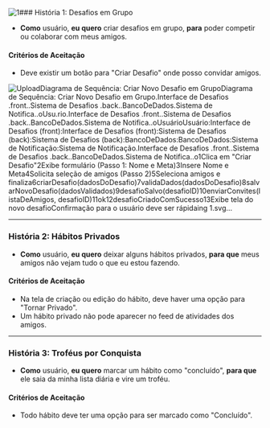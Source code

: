 ![1](https://github.com/user-attachments/assets/0b01735c-5552-47fd-87ee-216a31096f7a)### História 1: Desafios em Grupo

* **Como** usuário, **eu quero** criar desafios em grupo, **para** poder competir ou colaborar com meus amigos.

#### Critérios de Aceitação
* Deve existir um botão para "Criar Desafio" onde posso convidar amigos.

![Upload<svg xmlns="http://www.w3.org/2000/svg" xmlns:xlink="http://www.w3.org/1999/xlink" contentStyleType="text/css" data-diagram-type="SEQUENCE" height="646px" preserveAspectRatio="none" style="width:1114px;height:646px;background:#FFFFFF;" version="1.1" viewBox="0 0 1114 646" width="1114px" zoomAndPan="magnify"><title>Diagrama de Sequ&#234;ncia: Criar Novo Desafio em Grupo</title><defs/><g><text fill="#000000" font-family="sans-serif" font-size="14" font-weight="bold" lengthAdjust="spacing" textLength="426.9795" x="342.8101" y="27.9951">Diagrama de Sequ&#234;ncia: Criar Novo Desafio em Grupo</text><g><title>.Interface de Desafios .front.</title><rect fill="#FFFFFF" height="362.5938" style="stroke:#181818;stroke-width:1;" width="10" x="338.1919" y="149.7266"/></g><g><title>.Sistema de Desafios .back.</title><rect fill="#FFFFFF" height="187.7969" style="stroke:#181818;stroke-width:1;" width="10" x="574.7358" y="295.3906"/></g><g><title>.BancoDeDados</title><rect fill="#FFFFFF" height="29.1328" style="stroke:#181818;stroke-width:1;" width="10" x="850.9717" y="366.6563"/></g><g><title>.Sistema de Notifica..o</title><rect fill="#FFFFFF" height="29.1328" style="stroke:#181818;stroke-width:1;" width="10" x="1013.6694" y="424.9219"/></g><g><title>Usu.rio</title><rect fill="#000000" fill-opacity="0.00000" height="446.8594" width="8" x="30.6021" y="118.5938"/><line style="stroke:#181818;stroke-width:0.5;stroke-dasharray:5,5;" x1="34" x2="34" y1="118.5938" y2="565.4531"/></g><g><title>.Interface de Desafios .front.</title><rect fill="#000000" fill-opacity="0.00000" height="446.8594" width="8" x="339.1919" y="118.5938"/><line style="stroke:#181818;stroke-width:0.5;stroke-dasharray:5,5;" x1="342.8286" x2="342.8286" y1="118.5938" y2="565.4531"/></g><g><title>.Sistema de Desafios .back.</title><rect fill="#000000" fill-opacity="0.00000" height="446.8594" width="8" x="575.7358" y="118.5938"/><line style="stroke:#181818;stroke-width:0.5;stroke-dasharray:5,5;" x1="579.688" x2="579.688" y1="118.5938" y2="565.4531"/></g><g><title>.BancoDeDados</title><rect fill="#000000" fill-opacity="0.00000" height="446.8594" width="8" x="851.9717" y="118.5938"/><line style="stroke:#181818;stroke-width:0.5;stroke-dasharray:5,5;" x1="855.2041" x2="855.2041" y1="118.5938" y2="565.4531"/></g><g><title>.Sistema de Notifica..o</title><rect fill="#000000" fill-opacity="0.00000" height="446.8594" width="8" x="1014.6694" y="118.5938"/><line style="stroke:#181818;stroke-width:0.5;stroke-dasharray:5,5;" x1="1017.7393" x2="1017.7393" y1="118.5938" y2="565.4531"/></g><g class="participant participant-head" data-participant="User"><text fill="#000000" font-family="sans-serif" font-size="14" lengthAdjust="spacing" textLength="53.2041" x="5" y="115.292">Usu&#225;rio</text><ellipse cx="34.6021" cy="50.7969" fill="#E2E2F0" rx="8" ry="8" style="stroke:#181818;stroke-width:0.5;"/><path d="M34.6021,58.7969 L34.6021,85.7969 M21.6021,66.7969 L47.6021,66.7969 M34.6021,85.7969 L21.6021,100.7969 M34.6021,85.7969 L47.6021,100.7969" fill="none" style="stroke:#181818;stroke-width:0.5;"/></g><g class="participant participant-tail" data-participant="User"><text fill="#000000" font-family="sans-serif" font-size="14" lengthAdjust="spacing" textLength="53.2041" x="5" y="577.4482">Usu&#225;rio</text><ellipse cx="34.6021" cy="589.25" fill="#E2E2F0" rx="8" ry="8" style="stroke:#181818;stroke-width:0.5;"/><path d="M34.6021,597.25 L34.6021,624.25 M21.6021,605.25 L47.6021,605.25 M34.6021,624.25 L21.6021,639.25 M34.6021,624.25 L47.6021,639.25" fill="none" style="stroke:#181818;stroke-width:0.5;"/></g><g class="participant participant-head" data-participant="UI"><rect fill="#E2E2F0" height="30.2969" rx="2.5" ry="2.5" style="stroke:#181818;stroke-width:0.5;" width="216.7266" x="234.8286" y="87.2969"/><text fill="#000000" font-family="sans-serif" font-size="14" lengthAdjust="spacing" textLength="202.7266" x="241.8286" y="107.292">:Interface de Desafios (front)</text></g><g class="participant participant-tail" data-participant="UI"><rect fill="#E2E2F0" height="30.2969" rx="2.5" ry="2.5" style="stroke:#181818;stroke-width:0.5;" width="216.7266" x="234.8286" y="564.4531"/><text fill="#000000" font-family="sans-serif" font-size="14" lengthAdjust="spacing" textLength="202.7266" x="241.8286" y="584.4482">:Interface de Desafios (front)</text></g><g class="participant participant-head" data-participant="Manager"><rect fill="#E2E2F0" height="30.2969" rx="2.5" ry="2.5" style="stroke:#181818;stroke-width:0.5;" width="210.0957" x="474.688" y="87.2969"/><text fill="#000000" font-family="sans-serif" font-size="14" lengthAdjust="spacing" textLength="196.0957" x="481.688" y="107.292">:Sistema de Desafios (back)</text></g><g class="participant participant-tail" data-participant="Manager"><rect fill="#E2E2F0" height="30.2969" rx="2.5" ry="2.5" style="stroke:#181818;stroke-width:0.5;" width="210.0957" x="474.688" y="564.4531"/><text fill="#000000" font-family="sans-serif" font-size="14" lengthAdjust="spacing" textLength="196.0957" x="481.688" y="584.4482">:Sistema de Desafios (back)</text></g><g class="participant participant-head" data-participant="DB"><rect fill="#E2E2F0" height="30.2969" rx="2.5" ry="2.5" style="stroke:#181818;stroke-width:0.5;" width="125.5352" x="793.2041" y="87.2969"/><text fill="#000000" font-family="sans-serif" font-size="14" lengthAdjust="spacing" textLength="111.5352" x="800.2041" y="107.292">:BancoDeDados</text></g><g class="participant participant-tail" data-participant="DB"><rect fill="#E2E2F0" height="30.2969" rx="2.5" ry="2.5" style="stroke:#181818;stroke-width:0.5;" width="125.5352" x="793.2041" y="564.4531"/><text fill="#000000" font-family="sans-serif" font-size="14" lengthAdjust="spacing" textLength="111.5352" x="800.2041" y="584.4482">:BancoDeDados</text></g><g class="participant participant-head" data-participant="Notifier"><rect fill="#E2E2F0" height="30.2969" rx="2.5" ry="2.5" style="stroke:#181818;stroke-width:0.5;" width="179.8604" x="928.7393" y="87.2969"/><text fill="#000000" font-family="sans-serif" font-size="14" lengthAdjust="spacing" textLength="165.8604" x="935.7393" y="107.292">:Sistema de Notifica&#231;&#227;o</text></g><g class="participant participant-tail" data-participant="Notifier"><rect fill="#E2E2F0" height="30.2969" rx="2.5" ry="2.5" style="stroke:#181818;stroke-width:0.5;" width="179.8604" x="928.7393" y="564.4531"/><text fill="#000000" font-family="sans-serif" font-size="14" lengthAdjust="spacing" textLength="165.8604" x="935.7393" y="584.4482">:Sistema de Notifica&#231;&#227;o</text></g><g><title>.Interface de Desafios .front.</title><rect fill="#FFFFFF" height="362.5938" style="stroke:#181818;stroke-width:1;" width="10" x="338.1919" y="149.7266"/></g><g><title>.Sistema de Desafios .back.</title><rect fill="#FFFFFF" height="187.7969" style="stroke:#181818;stroke-width:1;" width="10" x="574.7358" y="295.3906"/></g><g><title>.BancoDeDados</title><rect fill="#FFFFFF" height="29.1328" style="stroke:#181818;stroke-width:1;" width="10" x="850.9717" y="366.6563"/></g><g><title>.Sistema de Notifica..o</title><rect fill="#FFFFFF" height="29.1328" style="stroke:#181818;stroke-width:1;" width="10" x="1013.6694" y="424.9219"/></g><g class="message" data-participant-1="User" data-participant-2="UI"><polygon fill="#181818" points="326.1919,145.7266,336.1919,149.7266,326.1919,153.7266,330.1919,149.7266" style="stroke:#181818;stroke-width:1;"/><line style="stroke:#181818;stroke-width:1;" x1="34.6021" x2="332.1919" y1="149.7266" y2="149.7266"/><text fill="#000000" font-family="sans-serif" font-size="13" font-weight="bold" lengthAdjust="spacing" textLength="9.0454" x="41.6021" y="144.6606">1</text><text fill="#000000" font-family="sans-serif" font-size="13" lengthAdjust="spacing" textLength="156.6665" x="54.6475" y="144.6606">Clica em "Criar Desafio"</text></g><g class="message" data-participant-1="UI" data-participant-2="User"><polygon fill="#181818" points="45.6021,174.8594,35.6021,178.8594,45.6021,182.8594,41.6021,178.8594" style="stroke:#181818;stroke-width:1;"/><line style="stroke:#181818;stroke-width:1;stroke-dasharray:2,2;" x1="39.6021" x2="337.1919" y1="178.8594" y2="178.8594"/><text fill="#000000" font-family="sans-serif" font-size="13" font-weight="bold" lengthAdjust="spacing" textLength="9.0454" x="51.6021" y="173.7935">2</text><text fill="#000000" font-family="sans-serif" font-size="13" lengthAdjust="spacing" textLength="266.5444" x="64.6475" y="173.7935">Exibe formul&#225;rio (Passo 1: Nome e Meta)</text></g><g class="message" data-participant-1="User" data-participant-2="UI"><polygon fill="#181818" points="326.1919,203.9922,336.1919,207.9922,326.1919,211.9922,330.1919,207.9922" style="stroke:#181818;stroke-width:1;"/><line style="stroke:#181818;stroke-width:1;" x1="34.6021" x2="332.1919" y1="207.9922" y2="207.9922"/><text fill="#000000" font-family="sans-serif" font-size="13" font-weight="bold" lengthAdjust="spacing" textLength="9.0454" x="41.6021" y="202.9263">3</text><text fill="#000000" font-family="sans-serif" font-size="13" lengthAdjust="spacing" textLength="131.1997" x="54.6475" y="202.9263">Insere Nome e Meta</text></g><g class="message" data-participant-1="UI" data-participant-2="User"><polygon fill="#181818" points="45.6021,233.125,35.6021,237.125,45.6021,241.125,41.6021,237.125" style="stroke:#181818;stroke-width:1;"/><line style="stroke:#181818;stroke-width:1;stroke-dasharray:2,2;" x1="39.6021" x2="337.1919" y1="237.125" y2="237.125"/><text fill="#000000" font-family="sans-serif" font-size="13" font-weight="bold" lengthAdjust="spacing" textLength="9.0454" x="51.6021" y="232.0591">4</text><text fill="#000000" font-family="sans-serif" font-size="13" lengthAdjust="spacing" textLength="236.5518" x="64.6475" y="232.0591">Solicita sele&#231;&#227;o de amigos (Passo 2)</text></g><g class="message" data-participant-1="User" data-participant-2="UI"><polygon fill="#181818" points="326.1919,262.2578,336.1919,266.2578,326.1919,270.2578,330.1919,266.2578" style="stroke:#181818;stroke-width:1;"/><line style="stroke:#181818;stroke-width:1;" x1="34.6021" x2="332.1919" y1="266.2578" y2="266.2578"/><text fill="#000000" font-family="sans-serif" font-size="13" font-weight="bold" lengthAdjust="spacing" textLength="9.0454" x="41.6021" y="261.1919">5</text><text fill="#000000" font-family="sans-serif" font-size="13" lengthAdjust="spacing" textLength="176.8013" x="54.6475" y="261.1919">Seleciona amigos e finaliza</text></g><g class="message" data-participant-1="UI" data-participant-2="Manager"><polygon fill="#181818" points="562.7358,291.3906,572.7358,295.3906,562.7358,299.3906,566.7358,295.3906" style="stroke:#181818;stroke-width:1;"/><line style="stroke:#181818;stroke-width:1;" x1="348.1919" x2="568.7358" y1="295.3906" y2="295.3906"/><text fill="#000000" font-family="sans-serif" font-size="13" font-weight="bold" lengthAdjust="spacing" textLength="9.0454" x="355.1919" y="290.3247">6</text><text fill="#000000" font-family="sans-serif" font-size="13" lengthAdjust="spacing" textLength="194.4985" x="368.2373" y="290.3247">criarDesafio(dadosDoDesafio)</text></g><g class="message" data-participant-1="Manager" data-participant-2="Manager"><line style="stroke:#181818;stroke-width:1;" x1="584.7358" x2="626.7358" y1="324.5234" y2="324.5234"/><line style="stroke:#181818;stroke-width:1;" x1="626.7358" x2="626.7358" y1="324.5234" y2="337.5234"/><line style="stroke:#181818;stroke-width:1;" x1="585.7358" x2="626.7358" y1="337.5234" y2="337.5234"/><polygon fill="#181818" points="595.7358,333.5234,585.7358,337.5234,595.7358,341.5234,591.7358,337.5234" style="stroke:#181818;stroke-width:1;"/><text fill="#000000" font-family="sans-serif" font-size="13" font-weight="bold" lengthAdjust="spacing" textLength="9.0454" x="591.7358" y="319.4575">7</text><text fill="#000000" font-family="sans-serif" font-size="13" lengthAdjust="spacing" textLength="196.2505" x="604.7813" y="319.4575">validaDados(dadosDoDesafio)</text></g><g class="message" data-participant-1="Manager" data-participant-2="DB"><polygon fill="#181818" points="838.9717,362.6563,848.9717,366.6563,838.9717,370.6563,842.9717,366.6563" style="stroke:#181818;stroke-width:1;"/><line style="stroke:#181818;stroke-width:1;" x1="584.7358" x2="844.9717" y1="366.6563" y2="366.6563"/><text fill="#000000" font-family="sans-serif" font-size="13" font-weight="bold" lengthAdjust="spacing" textLength="9.0454" x="591.7358" y="361.5903">8</text><text fill="#000000" font-family="sans-serif" font-size="13" lengthAdjust="spacing" textLength="234.1904" x="604.7813" y="361.5903">salvarNovoDesafio(dadosValidados)</text></g><g class="message" data-participant-1="DB" data-participant-2="Manager"><polygon fill="#181818" points="595.7358,391.7891,585.7358,395.7891,595.7358,399.7891,591.7358,395.7891" style="stroke:#181818;stroke-width:1;"/><line style="stroke:#181818;stroke-width:1;stroke-dasharray:2,2;" x1="589.7358" x2="854.9717" y1="395.7891" y2="395.7891"/><text fill="#000000" font-family="sans-serif" font-size="13" font-weight="bold" lengthAdjust="spacing" textLength="9.0454" x="601.7358" y="390.7231">9</text><text fill="#000000" font-family="sans-serif" font-size="13" lengthAdjust="spacing" textLength="153.7275" x="614.7813" y="390.7231">desafioSalvo(desafioID)</text></g><g class="message" data-participant-1="Manager" data-participant-2="Notifier"><polygon fill="#181818" points="1001.6694,420.9219,1011.6694,424.9219,1001.6694,428.9219,1005.6694,424.9219" style="stroke:#181818;stroke-width:1;"/><line style="stroke:#181818;stroke-width:1;" x1="584.7358" x2="1007.6694" y1="424.9219" y2="424.9219"/><text fill="#000000" font-family="sans-serif" font-size="13" font-weight="bold" lengthAdjust="spacing" textLength="18.0908" x="591.7358" y="419.856">10</text><text fill="#000000" font-family="sans-serif" font-size="13" lengthAdjust="spacing" textLength="269.896" x="613.8267" y="419.856">enviarConvites(listaDeAmigos, desafioID)</text></g><g class="message" data-participant-1="Notifier" data-participant-2="Manager"><polygon fill="#181818" points="595.7358,450.0547,585.7358,454.0547,595.7358,458.0547,591.7358,454.0547" style="stroke:#181818;stroke-width:1;"/><line style="stroke:#181818;stroke-width:1;stroke-dasharray:2,2;" x1="589.7358" x2="1017.6694" y1="454.0547" y2="454.0547"/><text fill="#000000" font-family="sans-serif" font-size="13" font-weight="bold" lengthAdjust="spacing" textLength="18.0908" x="601.7358" y="448.9888">11</text><text fill="#000000" font-family="sans-serif" font-size="13" lengthAdjust="spacing" textLength="15.4819" x="623.8267" y="448.9888">ok</text></g><g class="message" data-participant-1="Manager" data-participant-2="UI"><polygon fill="#181818" points="359.1919,479.1875,349.1919,483.1875,359.1919,487.1875,355.1919,483.1875" style="stroke:#181818;stroke-width:1;"/><line style="stroke:#181818;stroke-width:1;stroke-dasharray:2,2;" x1="353.1919" x2="578.7358" y1="483.1875" y2="483.1875"/><text fill="#000000" font-family="sans-serif" font-size="13" font-weight="bold" lengthAdjust="spacing" textLength="18.0908" x="365.1919" y="478.1216">12</text><text fill="#000000" font-family="sans-serif" font-size="13" lengthAdjust="spacing" textLength="172.1675" x="387.2827" y="478.1216">desafioCriadoComSucesso</text></g><g class="message" data-participant-1="UI" data-participant-2="User"><polygon fill="#181818" points="45.6021,508.3203,35.6021,512.3203,45.6021,516.3203,41.6021,512.3203" style="stroke:#181818;stroke-width:1;"/><line style="stroke:#181818;stroke-width:1;stroke-dasharray:2,2;" x1="39.6021" x2="342.1919" y1="512.3203" y2="512.3203"/><text fill="#000000" font-family="sans-serif" font-size="13" font-weight="bold" lengthAdjust="spacing" textLength="18.0908" x="51.6021" y="507.2544">13</text><text fill="#000000" font-family="sans-serif" font-size="13" lengthAdjust="spacing" textLength="172.1484" x="73.6929" y="507.2544">Exibe tela do novo desafio</text></g><path d="M348,525.3203 L348,550.3203 L655,550.3203 L655,535.3203 L645,525.3203 L348,525.3203" fill="#FEFFDD" style="stroke:#181818;stroke-width:0.5;"/><path d="M645,525.3203 L645,535.3203 L655,535.3203 L645,525.3203" fill="#FEFFDD" style="stroke:#181818;stroke-width:0.5;"/><text fill="#000000" font-family="sans-serif" font-size="13" lengthAdjust="spacing" textLength="286.3555" x="354" y="542.3872">Confirma&#231;&#227;o para o usu&#225;rio deve ser r&#225;pida</text><!--SRC=[TLJ1Rjim3BtxAuXScW3BOJlwKA2fYy675iMoxCvOT2RK5Zr93eRzJR73W07z2l_OA4j9xBO3V90iliV7HqfNy7LuyNt3eEJJUB3OOkQrRmYAj0L5iAKV_V3NL1fpkBKQBJpmaQ4WXxLce1O-sxxZBBk26wKhpGR1z2rP7FuClncmzzmEprvNc8MrdEt9Xl22Qcq8s475RSU6Z2UNOUNPmcBd-k7PQbu0EjWvGNHeXKHtQ3miybA2ROqL1Or9Z8DbRTduLGILho1RxJp5eYw0FLPFCVuU3HxUvDcWgRYW0XMxCQpO_9_sWRskfT2nyZ4w_edrbcPu4Nz08RYpgLce3TRN8bVyRGGSB5r4fvFCHJ157z5JA4gOmcbqLyqwSUUnGvVjIbW7Hc7EuUwdtXFKRDk-6Hs5vICwn_0n5tKj0S4zULpDX9H6DZGzp-QiMnQfseTA6afI2B3LXs1gJF1fphcLo3WUAKnKQOED_eMXfZjp3Dx8VnMy1Z4PWI7qXumQir-VUfH35Vn9bIz7GC5fkxguTMgfq7-JH2gPPXWsGhiEl2baHduSOyUMl-4MgaUoJdeU-nV9P4R6iGh1KyfYauF3veWsN9gPtYX85XEzCbl5PdJvh4L5p5P811WtPR7A54rHecesUyazTxAwOd5NlLPt6iuSI8xHteOekOFBHih3Wcv6y0UOf3qdFG_sQJ6NpKzJXPTRSCwUXY9HXu5MVCljjgz8PcSAdZJn2xcEHHeWGvyUYFUctLE3uMgOy5Ab59bX8RFwyDq3r_6wiQcrRMUMdNa5ToG8ysk7vqxCcshQbVy0]--></g></svg>ing 1.svg…]()


---

### História 2: Hábitos Privados

* **Como** usuário, **eu quero** deixar alguns hábitos privados, **para que** meus amigos não vejam tudo o que eu estou fazendo.

#### Critérios de Aceitação
* Na tela de criação ou edição do hábito, deve haver uma opção para "Tornar Privado".
* Um hábito privado não pode aparecer no feed de atividades dos amigos.

---

### História 3: Troféus por Conquista

* **Como** usuário, **eu quero** marcar um hábito como "concluído", **para que** ele saia da minha lista diária e vire um troféu.

#### Critérios de Aceitação
* Todo hábito deve ter uma opção para ser marcado como "Concluído".
